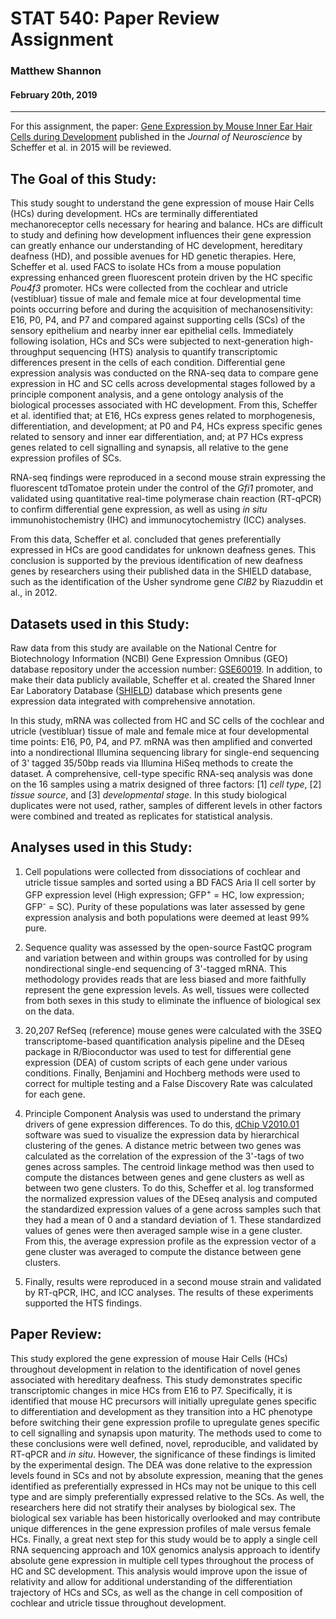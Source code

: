 # STAT 540: Paper Review Assignment
### Matthew Shannon
#### February 20th, 2019
---
For this assignment, the paper: [Gene Expression by Mouse Inner Ear Hair Cells during Development](https://www.ncbi.nlm.nih.gov/pmc/articles/PMC4405555/pdf/zns6366.pdf) published in the *Journal of Neuroscience* by Scheffer et al. in 2015 will be reviewed.

## The Goal of this Study:
This study sought to understand the gene expression of mouse Hair Cells (HCs) during development. HCs are terminally differentiated mechanoreceptor cells necessary for hearing and balance. HCs are difficult to study and defining how development influences their gene expression can greatly enhance our understanding of HC development, hereditary deafness (HD), and possible avenues for HD genetic therapies. Here, Scheffer et al. used FACS to isolate HCs from a mouse population expressing enhanced green fluorescent protein driven by the HC specific *Pou4f3* promoter. HCs were collected from the cochlear and utricle (vestibluar) tissue of male and female mice at four developmental time points occurring before and during the acquisition of mechanosensitivity: E16, P0, P4, and P7 and compared against supporting cells (SCs) of the sensory epithelium and nearby inner ear epithelial cells. Immediately following isolation, HCs and SCs were subjected to next-generation high-throughput sequencing (HTS) analysis to quantify transcriptomic differences present in the cells of each condition. Differential gene expression analysis was conducted on the RNA-seq data to compare gene expression in HC and SC cells across developmental stages followed by a principle component analysis, and a gene ontology analysis of the biological processes associated with HC development. From this, Scheffer et al. identified that; at E16, HCs express genes related to morphogenesis, differentiation, and development; at P0 and P4, HCs express specific genes related to sensory and inner ear differentiation, and; at P7 HCs express genes related to cell signalling and synapsis, all relative to the gene expression profiles of SCs. 

RNA-seq findings were reproduced in a second mouse strain expressing the fluorescent tdTomatoe protein under the control of the *Gfi1* promoter, and validated using quantitative real-time polymerase chain reaction (RT-qPCR) to confirm differential gene expression, as well as using *in situ* immunohistochemistry (IHC) and immunocytochemistry (ICC) analyses. 

From this data, Scheffer et al. concluded that genes preferentially expressed in HCs are good candidates for unknown deafness genes. This conclusion is supported by the previous identification of new deafness genes by researchers using their published data in the SHIELD database, such as the identification of the Usher syndrome gene *CIB2* by Riazuddin et al., in 2012.

## Datasets used in this Study:
Raw data from this study are available on the National Centre for Biotechnology Information (NCBI) Gene Expression Omnibus (GEO) database repository under the accession number: [GSE60019](https://www.ncbi.nlm.nih.gov/geo/query/acc.cgi?acc=GSE60019). In addition, to make their data publicly available, Scheffer et al. created the Shared Inner Ear Laboratory Database ([SHIELD](https://shield.hms.harvard.edu)) database which presents gene expression data integrated with comprehensive annotation.

In this study, mRNA was collected from HC and SC cells of the cochlear and utricle (vestibluar) tissue of male and female mice at four developmental time points: E16, P0, P4, and P7. mRNA was then amplified and converted into a nondirectional Illumina sequencing library for single-end sequencing of 3' tagged 35/50bp reads via Illumina HiSeq methods to create the dataset. A comprehensive, cell-type specific RNA-seq analysis was done on the 16 samples using a matrix designed of three factors: [1] *cell type*, [2] *tissue source*, and [3] *developmental stage*. In this study biological duplicates were not used, rather, samples of different levels in other factors were combined and treated as replicates for statistical analysis.

## Analyses used in this Study:
1. Cell populations were collected from dissociations of cochlear and utricle tissue samples and sorted using a BD FACS Aria II cell sorter by GFP expression level (High expression; GFP<sup>+</sup> = HC, low expression; GFP<sup>-</sup> = SC). Purity of these populations was later assessed by gene expression analysis and both populations were deemed at least 99% pure.

2. Sequence quality was assessed by the open-source FastQC program and variation between and within groups was controlled for by using nondirectional single-end sequencing of 3'-tagged mRNA. This methodology provides reads that are less biased and more faithfully represent the gene expression levels. As well, tissues were collected from both sexes in this study to eliminate the influence of biological sex on the data.

3. 20,207 RefSeq (reference) mouse genes were calculated with the 3SEQ transcriptome-based quantification analysis pipeline and the DEseq package in R/Bioconductor was used to test for differential gene expression (DEA) of custom scripts of each gene under various conditions. Finally, Benjamini and Hochberg methods were used to correct for multiple testing and a False Discovery Rate was calculated for each gene.

4. Principle Component Analysis was used to understand the primary drivers of gene expression differences. To do this, [dChip V2010.01](https://sites.google.com/site/dchipsoft/) software was sued to visualize the expression data by hierarchical clustering of the genes. A distance metric between two genes was calculated as the correlation of the expression of the 3'-tags of two genes across samples. The centroid linkage method was then used to compute the distances between genes and gene clusters as well as between two gene clusters. To do this, Scheffer et al. log transformed the normalized expression values of the DEseq analysis and computed the standardized expression values of a gene across samples such that they had a mean of 0 and a standard deviation of 1. These standardized values of genes were then averaged sample wise in a gene cluster. From this, the average expression profile as the expression vector of a gene cluster was averaged to compute the distance between gene clusters.

5. Finally, results were reproduced in a second mouse strain and validated by RT-qPCR, IHC, and ICC analyses. The results of these experiments supported the HTS findings.


## Paper Review:
This study explored the gene expression of mouse Hair Cells (HCs) throughout development in relation to the identification of novel genes associated with hereditary deafness. This study demonstrates specific transcriptomic changes in mice HCs from E16 to P7. Specifically, it is identified that mouse HC precursors will initially upregulate genes specific to differentiation and development as they transition into a HC phenotype before switching their gene expression profile to upregulate genes specific to cell signalling and synapsis upon maturity. The methods used to come to these conclusions were well defined, novel, reproducible, and validated by RT-qPCR and *in situ*. However, the significance of these findings is limited by the experimental design. The DEA was done relative to the expression levels found in SCs and not by absolute expression, meaning that the genes identified as preferentially expressed in HCs may not be unique to this cell type and are simply preferentially expressed relative to the SCs. As well, the researchers here did not stratify their analyses by biological sex. The biological sex variable has been historically overlooked and may contribute unique differences in the gene expression profiles of male versus female HCs. Finally, a great next step for this study would be to apply a single cell RNA sequencing approach and 10X genomics analysis approach to identify absolute gene expression in multiple cell types throughout the process of HC and SC development. This analysis would improve upon the issue of relativity and allow for additional understanding of the differentiation trajectory of HCs and SCs, as well as the change in cell composition of cochlear and utricle tissue throughout development.
